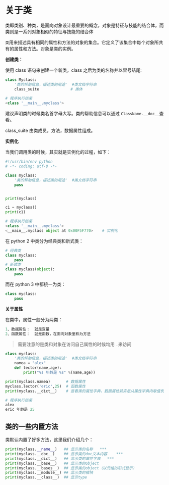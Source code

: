 # 关于类

类即类别、种类，是面向对象设计最重要的概念，对象是特征与技能的结合体，而类则是一系列对象相似的特征与技能的结合体

`类`用来描述具有相同的属性和方法的对象的集合。它定义了该集合中每个对象所共有的属性和方法。对象是类的实例。

**创建类：**

使用 class 语句来创建一个新类，class 之后为类的名称并以冒号结尾:

```python
class Myclass:
    '类的帮助信息，描述类的用途'  #类文档字符串
    class_suite              # 类体
    
# 程序执行结果
<class '__main__.myclass'>
```

建议声明类的时候类名首字母大写。类的帮助信息可以通过 `ClassName.__doc__`查看。

class_suite 由类成员，方法，数据属性组成。

**实例化**

当我们调用类的时候，其实就是实例化的过程，如下：

```python
#!/usr/bin/env python
# -*- coding: utf-8 -*-

class myclass:
    '类的帮助信息，描述类的用途'  #类文档字符串
    pass


print(myclass)

c1 = myclass()
print(c1)

# 程序执行结果
<class '__main__.myclass'>
<__main__.myclass object at 0x00F5F770>    # 实例化
```

在 python 2 中类分为经典类和新式类：

```python
# 经典类
class myclass:
    pass
# 新式类
class myclass(object):
    pass
```

而在 python 3 中都统一为类：

```python
class myclass:
    pass
```

**关于属性**

在类中，属性一般分为两类：

```python
1、数据属性：  就是变量
2、函数属性：  就是函数，在面向对象里称为方法
```

> 需要注意的是类和对象在访问自己属性的时候均用 `.`来访问

```python
class myclass:
    '类的帮助信息，描述类的用途'  #类文档字符串
    namea = "alex"
    def lector(name,age):
        print("%s 年龄是 %s" %(name,age))

print(myclass.namea)       # 数据属性
myclass.lector('eric',25)  # 函数属性
print(myclass.__dict__)    # 查看类的属性字典，数据属性其实是从属性字典内取值例如 myclass.__dict__['namea']

# 程序执行结果
alex
eric 年龄是 25
```

## 类的一些内置方法

类默认内置了好多方法，这里我们介绍几个：

```python
print(myclass.__name__)   ## 显示类的名称   ***
print(myclass.__doc__)    ## 显示类的doc文本内容    ***
print(myclass.__dict__)   ## 显示类的属性字典   ***
print(myclass.__base__)   ## 显示类的object
print(myclass.__bases__)  ## 显示类的object（以元组的形式显示）
print(myclass.__module__) ## 显示类的模块
print(myclass.__class__)  ## 显示type
```



